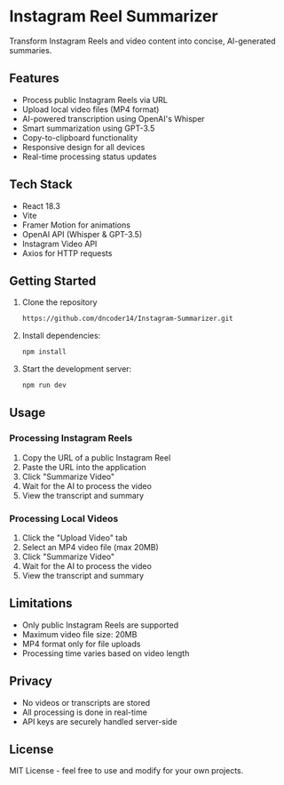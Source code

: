 # Instagram Reel Summarizer

Transform Instagram Reels and video content into concise, AI-generated summaries.

## Features

- Process public Instagram Reels via URL
- Upload local video files (MP4 format)
- AI-powered transcription using OpenAI's Whisper
- Smart summarization using GPT-3.5
- Copy-to-clipboard functionality
- Responsive design for all devices
- Real-time processing status updates

## Tech Stack

- React 18.3
- Vite
- Framer Motion for animations
- OpenAI API (Whisper & GPT-3.5)
- Instagram Video API
- Axios for HTTP requests

## Getting Started

1. Clone the repository
   ```bash
   https://github.com/dncoder14/Instagram-Summarizer.git
   ```
3. Install dependencies:
   ```bash
   npm install
   ```
4. Start the development server:
   ```bash
   npm run dev
   ```

## Usage

### Processing Instagram Reels

1. Copy the URL of a public Instagram Reel
2. Paste the URL into the application
3. Click "Summarize Video"
4. Wait for the AI to process the video
5. View the transcript and summary

### Processing Local Videos

1. Click the "Upload Video" tab
2. Select an MP4 video file (max 20MB)
3. Click "Summarize Video"
4. Wait for the AI to process the video
5. View the transcript and summary

## Limitations

- Only public Instagram Reels are supported
- Maximum video file size: 20MB
- MP4 format only for file uploads
- Processing time varies based on video length

## Privacy

- No videos or transcripts are stored
- All processing is done in real-time
- API keys are securely handled server-side

## License

MIT License - feel free to use and modify for your own projects.
